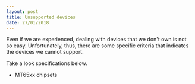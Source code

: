 ```yaml
---
layout: post
title: Unsupported devices
date: 27/01/2018
---
```



Even if we are experienced, dealing with devices that we don't own is not so easy. Unfortunately, thus, there are some specific criteria that indicates the devices we cannot support.

Take a look specifications below.

<ul>
	<li>MT65xx chipsets</li>
</ul>